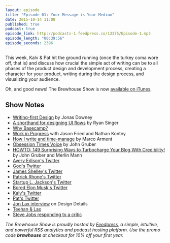 ```yaml
---
layout: episode
title: "Episode 01: Your Message is Your Medium"
date: 2015-10-14 11:00
published: true
podcast: true
episode_link: http://podcasts-1.feedpress.co/13375/Episode-1.mp3
episode_length: "00:39:56"
episode_seconds: 2396
---
```


This week, Kalv &amp; Pat hit the ground running (once the turkey coma wore off, that is) and discuss how crucial the simple act of writing can be to all phases of the product design and development process, creating a character for your product, writing during the design process, and visualizing your audience.

Oh, and good news! The Brewhouse Show is now [available on iTunes](https://itunes.apple.com/ca/podcast/the-brewhouse-show/id1047009983?mt=2).

<!-- break -->

## Show Notes

- [Writing-first Design](https://signalvnoise.com/posts/3801-writing-first-design) by Jonas Downey
- [A shorthand for designing UI flows](https://signalvnoise.com/posts/1926-a-shorthand-for-designing-ui-flows) by Ryan Singer
- [Why Basecamp?](https://signalvnoise.com/posts/3957-why-basecamp)
- [Work in Progress](https://itunes.apple.com/us/podcast/work-in-progress/id1042673913?mt=2) with Jason Fried and Nathan Kontny
- [How I write and time-manage](http://www.marco.org/2010/06/12/how-i-write-and-time-manage) by Marco Arment
- [Obsession Times Voice](http://daringfireball.net/2009/03/obsession_times_voice) by John Gruber
- [HOWTO: 149 Surprising Ways to Turbocharge Your Blog With Credibility!](http://www.43folders.com/2009/03/25/blogs-turbocharged) by John Gruber and Merlin Mann
- [Avery Edison's Twitter](http://twitter.com/aedison)
- [God's Twitter](https://twitter.com/thetweetofgod)
- [James Shelley's Twitter](http://twitter.com/jamesshelley)
- [Patrick Rhone's Twitter](http://twitter.com/patrickrhone)
- [Startup L. Jackson's Twitter](https://twitter.com/startupljackson)
- [Bored Elon Musk's Twitter](https://twitter.com/BoredElonMusk)
- [Kalv's Twitter](http://twitter.com/kalv)
- [Pat's Twitter](http://twitter.com/patdryburgh)
- [Jon Lax interview](http://spec.fm/podcasts/design-details/17554) on Design Details
- [Teehan &amp; Lax](http://teehanlax.com)
- [Steve Jobs responding to a critic](https://www.youtube.com/watch?v=FF-tKLISfPE)

*The Brewhouse Show is proudly hosted by [Feedpress][FP], a simple, intuitive, and powerful RSS analytics and podcast hosting platform. Use the promo code **brewhouse** at checkout for 10% off your first year.*

[FP]: http://feed.press